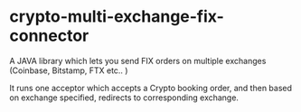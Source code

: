 # crypto-multi-exchange-fix-connector


A JAVA library which lets you send FIX orders on multiple exchanges (Coinbase, Bitstamp, FTX etc.. )

It runs one acceptor which accepts a Crypto booking order, and then based on exchange specified, redirects to corresponding exchange.
